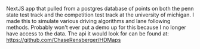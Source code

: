 NextJS app that pulled from a postgres database of points on both the penn state test track and the competition test track at the university of michigan. I made this to simulate various driving algorithms and lane following methods. Probably won't ever put a demo up for this because I no longer have access to the data. The api it would look for can be found at: https://github.com/ChaseRensberger/HDMaps
